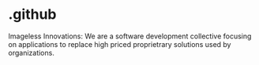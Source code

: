 # .github
Imageless Innovations: We are a software development collective focusing on applications to replace high priced proprietrary solutions used by organizations.
